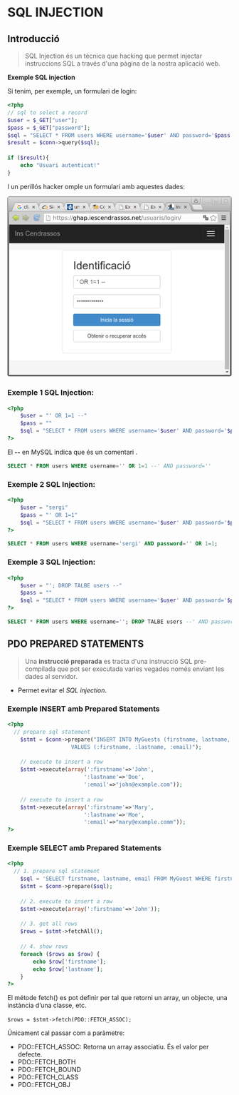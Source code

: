 # SQL INJECTION

## Introducció

> SQL Injection és un tècnica que hacking que permet injectar instruccions SQL a través d'una pàgina de la nostra aplicació web.

**Exemple SQL injection**

Si tenim, per exemple, un formulari de login:

```php
<?php
// sql to select a record
$user = $_GET["user"];
$pass = $_GET["password"];
$sql = "SELECT * FROM users WHERE username='$user' AND password='$pass'";
$result = $conn->query($sql);

if ($result){
	echo "Usuari autenticat!"
}
```

I un perillós hacker omple un formulari amb aquestes dades:

![](/assets/SQLinjection.png)


### **Exemple 1 SQL Injection:**
```php
<?php
	$user = "' OR 1=1 --"
	$pass = ""
	$sql = "SELECT * FROM users WHERE username='$user' AND password='$pass'";
?>
```
El **--** en MySQL indica que és un comentari .

```sql
SELECT * FROM users WHERE username='' OR 1=1 --' AND password=''
```

### **Exemple 2 SQL Injection:**

```php
<?php
	$user = "sergi"
	$pass = "' OR 1=1"
	$sql = "SELECT * FROM users WHERE username='$user' AND password='$pass'";
?>
```

```sql
SELECT * FROM users WHERE username='sergi' AND password='' OR 1=1;
```

### **Exemple 3 SQL Injection:**

```php
<?php
	$user = "'; DROP TALBE users --"
	$pass = ""
	$sql = "SELECT * FROM users WHERE username='$user' AND password='$pass'";
?>
```

```sql
SELECT * FROM users WHERE username=''; DROP TALBE users --' AND password=''
```

## PDO PREPARED STATEMENTS

> Una **instrucció preparada** es tracta d'una instrucció SQL pre-compilada que pot ser executada varies vegades només enviant les dades al servidor.

* Permet evitar el *SQL injection*.

### Exemple INSERT amb Prepared Statements

```php
<?php
  // prepare sql statement
	$stmt = $conn->prepare("INSERT INTO MyGuests (firstname, lastname, email)
					VALUES (:firstname, :lastname, :email)");

	// execute to insert a row
	$stmt->execute(array(':firstname'=>'John',
						':lastname'=>'Doe',
						':email'=>"john@example.com"));

	// execute to insert a row
	$stmt->execute(array(':firstname'=>'Mary',
						':lastname'=>'Moe',
						':email'=>"mary@example.comm"));
?>
```

### Exemple SELECT amb Prepared Statements

```php
<?php
  // 1. prepare sql statement
	$sql = 'SELECT firstname, lastname, email FROM MyGuest WHERE firstname = :firstname';
	$stmt = $conn->prepare($sql);

	// 2. execute to insert a row
	$stmt->execute(array(':firstname'=>'John'));

	// 3. get all rows
	$rows = $stmt->fetchAll();

	// 4. show rows
	foreach ($rows as $row) {
		echo $row['firstname'];
		echo $row['lastname'];
	}
?>
```
El métode fetch() es pot definir per tal que retorni un array, un objecte, una instància d’una classe, etc.

`$rows = $stmt->fetch(PDO::FETCH_ASSOC);`

Únicament cal passar com a paràmetre:
* PDO::FETCH_ASSOC: Retorna un array associatiu. És el valor per defecte.
* PDO::FETCH_BOTH
* PDO::FETCH_BOUND
* PDO::FETCH_CLASS
* PDO::FETCH_OBJ  

